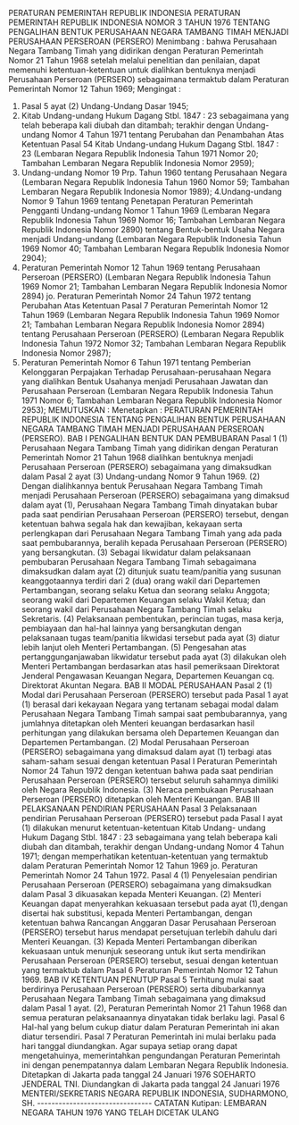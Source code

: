 PERATURAN PEMERINTAH REPUBLIK INDONESIA PERATURAN PEMERINTAH REPUBLIK INDONESIA NOMOR 3 TAHUN 1976 TENTANG PENGALIHAN BENTUK PERUSAHAAN NEGARA TAMBANG TIMAH MENJADI PERUSAHAAN PERSEROAN (PERSERO)
Menimbang :
 bahwa Perusahaan Negara Tambang Timah yang didirikan dengan Peraturan Pemerintah Nomor 21 Tahun 1968 setelah melalui penelitian dan penilaian, dapat memenuhi ketentuan-ketentuan untuk dialihkan bentuknya menjadi Perusahaan Perseroan (PERSERO) sebagaimana termaktub dalam Peraturan Pemerintah Nomor 12 Tahun 1969;
Mengingat :

1. Pasal 5 ayat (2) Undang-Undang Dasar 1945;
2. Kitab Undang-undang Hukum Dagang Stbl. 1847 : 23 sebagaimana yang telah beberapa kali diubah dan ditambah; terakhir dengan Undang-undang Nomor 4 Tahun 1971 tentang Perubahan dan Penambahan Atas Ketentuan Pasal 54 Kitab Undang-undang Hukum Dagang Stbl. 1847 : 23 (Lembaran Negara Republik Indonesia Tahun 1971 Nomor 20; Tambahan Lembaran Negara Republik Indonesia Nomor 2959);
3. Undang-undang Nomor 19 Prp. Tahun 1960 tentang Perusahaan Negara (Lembaran Negara Republik Indonesia Tahun 1960 Nomor 59; Tambahan Lembaran Negara Republik Indonesia Nomor 1989);
4.Undang-undang Nomor 9 Tahun 1969 tentang Penetapan Peraturan Pemerintah Pengganti Undang-undang Nomor 1 Tahun 1969 (Lembaran Negara Republik Indonesia Tahun 1969 Nomor 16; Tambahan Lembaran Negara Republik Indonesia Nomor 2890) tentang Bentuk-bentuk Usaha Negara menjadi Undang-undang (Lembaran Negara Republik Indonesia Tahun 1969 Nomor 40; Tambahan Lembaran Negara Republik Indonesia Nomor 2904);
4. Peraturan Pemerintah Nomor 12 Tahun 1969 tentang Perusahaan Perseroan (PERSERO) (Lembaran Negara Republik Indonesia Tahun 1969 Nomor 21; Tambahan Lembaran Negara Republik Indonesia Nomor 2894) jo. Peraturan Pemerintah Nomor 24 Tahun 1972 tentang Perubahan Atas Ketentuan Pasal 7 Peraturan Pemerintah Nomor 12 Tahun 1969 (Lembaran Negara Republik Indonesia Tahun 1969 Nomor 21; Tambahan Lembaran Negara Republik Indonesia Nomor 2894) tentang Perusahaan Perseroan (PERSERO) (Lembaran Negara Republik Indonesia Tahun 1972 Nomor 32; Tambahan Lembaran Negara Republik Indonesia Nomor 2987);
5. Peraturan Pemerintah Nomor 6 Tahun 1971 tentang Pemberian Kelonggaran Perpajakan Terhadap Perusahaan-perusahaan Negara yang dialihkan Bentuk Usahanya menjadi Perusahaan Jawatan dan Perusahaan Perseroan (Lembaran Negara Republik Indonesia Tahun 1971 Nomor 6; Tambahan Lembaran Negara Republik Indonesia Nomor 2953);
MEMUTUSKAN :
 Menetapkan : PERATURAN PEMERINTAH REPUBLIK INDONESIA TENTANG PENGALIHAN BENTUK PERUSAHAAN NEGARA TAMBANG TIMAH MENJADI PERUSAHAAN PERSEROAN (PERSERO).
BAB I PENGALIHAN BENTUK DAN PEMBUBARAN
Pasal 1
(1) Perusahaan Negara Tambang Timah yang didirikan dengan Peraturan Pemerintah Nomor 21 Tahun 1968 dialihkan bentuknya menjadi Perusahaan Perseroan (PERSERO) sebagaimana yang dimaksudkan dalam Pasal 2 ayat (3) Undang-undang Nomor 9 Tahun 1969.
(2) Dengan dialihkannya bentuk Perusahaan Negara Tambang Timah menjadi Perusahaan Perseroan (PERSERO) sebagaimana yang dimaksud dalam ayat (1), Perusahaan Negara Tambang Timah dinyatakan bubar pada saat pendirian Perusahaan Perseroan (PERSERO) tersebut, dengan ketentuan bahwa segala hak dan kewajiban, kekayaan serta perlengkapan dari Perusahaan Negara Tambang Timah yang ada pada saat pembubarannya, beralih kepada Perusahaan Perseroan (PERSERO) yang bersangkutan.
(3) Sebagai likwidatur dalam pelaksanaan pembubaran Perusahaan Negara Tambang Timah sebagaimana dimaksudkan dalam ayat (2) ditunjuk suatu team/panitia yang susunan keanggotaannya terdiri dari 2 (dua) orang wakil dari Departemen Pertambangan, seorang selaku Ketua dan seorang selaku Anggota; seorang wakil dari Departemen Keuangan selaku Wakil Ketua; dan seorang wakil dari Perusahaan Negara Tambang Timah selaku Sekretaris.
(4) Pelaksanaan pembentukan, perincian tugas, masa kerja, pembiayaan dan hal-hal lainnya yang bersangkutan dengan pelaksanaan tugas team/panitia likwidasi tersebut pada ayat (3) diatur lebih lanjut oleh Menteri Pertambangan.
(5) Pengesahan atas pertanggunganjawaban likwidatur tersebut pada ayat (3) dilakukan oleh Menteri Pertambangan berdasarkan atas hasil pemeriksaan Direktorat Jenderal Pengawasan Keuangan Negara, Departemen Keuangan cq. Direktorat Akuntan Negara.
BAB II MODAL PERUSAHAAN
Pasal 2
(1) Modal dari Perusahaan Perseroan (PERSERO) tersebut pada Pasal 1 ayat (1) berasal dari kekayaan Negara yang tertanam sebagai modal dalam Perusahaan Negara Tambang Timah sampai saat pembubarannya, yang jumlahnya ditetapkan oleh Menteri keuangan berdasarkan hasil perhitungan yang dilakukan bersama oleh Departemen Keuangan dan Departemen Pertambangan.
(2) Modal Perusahaan Perseroan (PERSERO) sebagaimana yang dimaksud dalam ayat (1) terbagi atas saham-saham sesuai dengan ketentuan Pasal I Peraturan Pemerintah Nomor 24 Tahun 1972 dengan ketentuan bahwa pada saat pendirian Perusahaan Perseroan (PERSERO) tersebut seluruh sahamnya dimiliki oleh Negara Republik Indonesia.
(3) Neraca pembukaan Perusahaan Perseroan (PERSERO) ditetapkan oleh Menteri Keuangan.
BAB III PELAKSANAAN PENDIRIAN PERUSAHAAN
Pasal 3
Pelaksanaan pendirian Perusahaan Perseroan (PERSERO) tersebut pada Pasal I ayat (1) dilakukan menurut ketentuan-ketentuan Kitab Undang- undang Hukum Dagang Stbl. 1847 : 23 sebagaimana yang telah beberapa kali diubah dan ditambah, terakhir dengan Undang-undang Nomor 4 Tahun 1971; dengan memperhatikan ketentuan-ketentuan yang termaktub dalam Peraturan Pemerintah Nomor 12 Tahun 1969 jo. Peraturan Pemerintah Nomor 24 Tahun 1972.
Pasal 4
(1) Penyelesaian pendirian Perusahaan Perseroan (PERSERO) sebagaimana yang dimaksudkan dalam Pasal 3 dikuasakan kepada Menteri Keuangan.
(2) Menteri Keuangan dapat menyerahkan kekuasaan tersebut pada ayat (1),dengan disertai hak substitusi, kepada Menteri Pertambangan, dengan ketentuan bahwa Rancangan Anggaran Dasar Perusahaan Perseroan (PERSERO) tersebut harus mendapat persetujuan terlebih dahulu dari Menteri Keuangan.
(3) Kepada Menteri Pertambangan diberikan kekuasaan untuk menunjuk seseorang untuk ikut serta mendirikan Perusahaan Perseroan (PERSERO) tersebut, sesuai dengan ketentuan yang termaktub dalam Pasal 6 Peraturan Pemerintah Nomor 12 Tahun 1969.
BAB IV KETENTUAN PENUTUP
Pasal 5
Terhitung mulai saat berdirinya Perusahaan Perseroan (PERSERO) serta dibubarkannya Perusahaan Negara Tambang Timah sebagaimana yang dimaksud dalam Pasal 1 ayat. (2), Peraturan Pemerintah Nomor 21 Tahun 1968 dan semua peraturan pelaksanaannya dinyatakan tidak berlaku lagi.
Pasal 6
Hal-hal yang belum cukup diatur dalam Peraturan Pemerintah ini akan diatur tersendiri.
Pasal 7
Peraturan Pemerintah ini mulai berlaku pada hari tanggal diundangkan. Agar supaya setiap orang dapat mengetahuinya, memerintahkan pengundangan Peraturan Pemerintah ini dengan penempatannya dalam Lembaran Negara Republik lndonesia. Ditetapkan di Jakarta pada tanggal 24 Januari 1976 SOEHARTO JENDERAL TNI. Diundangkan di Jakarta pada tanggal 24 Januari 1976 MENTERI/SEKRETARIS NEGARA REPUBLIK INDONESIA, SUDHARMONO, SH. -------------------------------- CATATAN Kutipan: LEMBARAN NEGARA TAHUN 1976 YANG TELAH DICETAK ULANG